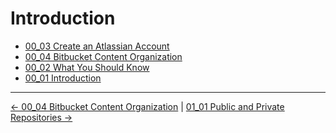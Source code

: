 # Introduction

<!-- TocStart -->
- [00_03 Create an Atlassian Account](./ch0_intro/00_03_atlassian_acct/README.md)
- [00_04 Bitbucket Content Organization](./ch0_intro/00_04_content_org/README.md)
- [00_02 What You Should Know](./ch0_intro/00_02_what_you_should_know/README.md)
- [00_01 Introduction](./ch0_intro/00_01_intro/README.md)
<!-- TocEnd -->


<!-- FooterStart -->
---
[← 00_04 Bitbucket Content Organization](00_04_content_org/README.md) | [01_01 Public and Private Repositories →](../ch1_get_started/01_01_repos/README.md)
<!-- FooterEnd -->
